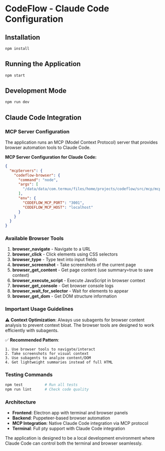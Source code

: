 # CodeFlow - Claude Code Configuration

## Installation
```bash
npm install
```

## Running the Application
```bash
npm start
```

## Development Mode
```bash
npm run dev
```

## Claude Code Integration

### MCP Server Configuration
The application runs an MCP (Model Context Protocol) server that provides browser automation tools to Claude Code.

**MCP Server Configuration for Claude Code:**
```json
{
  "mcpServers": {
    "codeflow-browser": {
      "command": "node",
      "args": [
        "/data/data/com.termux/files/home/projects/codeflow/src/mcp/mcp-client.js"
      ],
      "env": {
        "CODEFLOW_MCP_PORT": "3001",
        "CODEFLOW_MCP_HOST": "localhost"
      }
    }
  }
}
```

### Available Browser Tools

1. **browser_navigate** - Navigate to a URL
2. **browser_click** - Click elements using CSS selectors
3. **browser_type** - Type text into input fields
4. **browser_screenshot** - Take screenshots of the current page
5. **browser_get_content** - Get page content (use summary=true to save context)
6. **browser_execute_script** - Execute JavaScript in browser context
7. **browser_get_console** - Get browser console logs
8. **browser_wait_for_selector** - Wait for elements to appear
9. **browser_get_dom** - Get DOM structure information

### Important Usage Guidelines

⚠️ **Context Optimization**: Always use subagents for browser content analysis to prevent context bloat. The browser tools are designed to work efficiently with subagents.

✅ **Recommended Pattern**:
```
1. Use browser tools to navigate/interact
2. Take screenshots for visual context
3. Use subagents to analyze content/DOM
4. Get lightweight summaries instead of full HTML
```

### Testing Commands
```bash
npm test          # Run all tests
npm run lint      # Check code quality
```

### Architecture
- **Frontend**: Electron app with terminal and browser panels
- **Backend**: Puppeteer-based browser automation
- **MCP Integration**: Native Claude Code integration via MCP protocol
- **Terminal**: Full pty support with Claude Code integration

The application is designed to be a local development environment where Claude Code can control both the terminal and browser seamlessly.